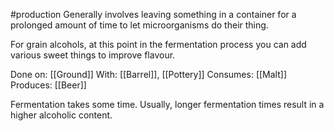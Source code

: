 #production 
Generally involves leaving something in a container for a prolonged amount of time to let microorganisms do their thing. 

For grain alcohols, at this point in the fermentation process you can add various sweet things to improve flavour.

Done on: [[Ground]]
With: [[Barrel]], [[Pottery]]
Consumes: [[Malt]]
Produces: [[Beer]]

Fermentation takes some time. Usually, longer fermentation times result in a higher alcoholic content.

